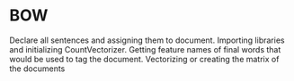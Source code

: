 # BOW
Declare all sentences and assigning them to document.
Importing libraries and initializing CountVectorizer.
Getting feature names of final words that would be used to tag the document.
Vectorizing or creating the matrix of the documents
